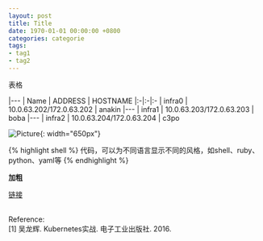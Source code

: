 ```yaml
---
layout: post
title: Title
date: 1970-01-01 00:00:00 +0800
categories: categorie
tags:
- tag1
- tag2
---
```


表格

|---
| Name | ADDRESS | HOSTNAME
|:-|:-|:-
| infra0 | 10.0.63.202/172.0.63.202 | anakin
|---
| infra1 | 10.0.63.203/172.0.63.203 | boba
|---
| infra2 | 10.0.63.204/172.0.63.204 | c3po


![Picture](/assets/path/to/picture.png){: width="650px"}

{% highlight shell %}
代码，可以为不同语言显示不同的风格，如shell、ruby、python、yaml等
{% endhighlight %}

**加粗**

[链接][url_name]

<br>
<span class="post-meta">
Reference:
</span>
<br>
<span class="post-meta">
[1] 吴龙辉. Kubernetes实战. 电子工业出版社. 2016.
</span>

[url_name]: url
